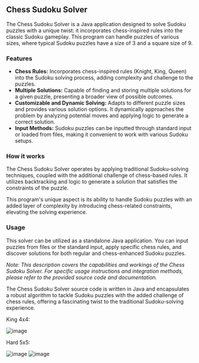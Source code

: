 ## Chess Sudoku Solver

The Chess Sudoku Solver is a Java application designed to solve Sudoku puzzles with a unique twist: it incorporates chess-inspired rules into the classic Sudoku gameplay. This program can handle puzzles of various sizes, where typical Sudoku puzzles have a size of 3 and a square size of 9.

### Features

- **Chess Rules:** Incorporates chess-inspired rules (Knight, King, Queen) into the Sudoku solving process, adding complexity and challenge to the puzzles.
- **Multiple Solutions:** Capable of finding and storing multiple solutions for a given puzzle, presenting a broader view of possible outcomes.
- **Customizable and Dynamic Solving:** Adapts to different puzzle sizes and provides various solution options. It dynamically approaches the problem by analyzing potential moves and applying logic to generate a correct solution.
- **Input Methods:** Sudoku puzzles can be inputted through standard input or loaded from files, making it convenient to work with various Sudoku setups.

### How it works

The Chess Sudoku Solver operates by applying traditional Sudoku-solving techniques, coupled with the additional challenge of chess-based rules. It utilizes backtracking and logic to generate a solution that satisfies the constraints of the puzzle.

This program's unique aspect is its ability to handle Sudoku puzzles with an added layer of complexity by introducing chess-related constraints, elevating the solving experience.

### Usage

This solver can be utilized as a standalone Java application. You can input puzzles from files or the standard input, apply specific chess rules, and discover solutions for both regular and chess-enhanced Sudoku puzzles.

*Note: This description covers the capabilities and workings of the Chess Sudoku Solver. For specific usage instructions and integration methods, please refer to the provided source code and documentation.*

The Chess Sudoku Solver source code is written in Java and encapsulates a robust algorithm to tackle Sudoku puzzles with the added challenge of chess rules, offering a fascinating twist to the traditional Sudoku-solving experience.


King 4x4:

![image](https://user-images.githubusercontent.com/78766367/207378722-07f76ff7-169c-42c0-986f-491cf405b8ef.png)

Hard 5x5:

![image](https://user-images.githubusercontent.com/78766367/207379313-8fa67797-27e3-4ffd-8abe-46485a8065ec.png)
![image](https://user-images.githubusercontent.com/78766367/207379360-e357f07d-a5d0-4009-802e-9cb53098a09b.png)
